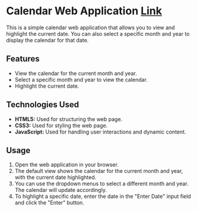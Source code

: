 # Calendar Web Application [Link]()

This is a simple calendar web application that allows you to view and highlight the current date. You can also select a specific month and year to display the calendar for that date.

## Features

- View the calendar for the current month and year.
- Select a specific month and year to view the calendar.
- Highlight the current date.

## Technologies Used

- **HTML5:** Used for structuring the web page.
- **CSS3:** Used for styling the web page.
- **JavaScript:** Used for handling user interactions and dynamic content.

## Usage

1. Open the web application in your browser.
2. The default view shows the calendar for the current month and year, with the current date highlighted.
3. You can use the dropdown menus to select a different month and year. The calendar will update accordingly.
4. To highlight a specific date, enter the date in the "Enter Date" input field and click the "Enter" button.